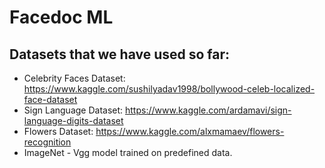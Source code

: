 # Facedoc ML

## Datasets that we have used so far:
* Celebrity Faces Dataset: https://www.kaggle.com/sushilyadav1998/bollywood-celeb-localized-face-dataset
* Sign Language Dataset: https://www.kaggle.com/ardamavi/sign-language-digits-dataset
* Flowers Dataset: https://www.kaggle.com/alxmamaev/flowers-recognition
* ImageNet - Vgg model trained on predefined data.
